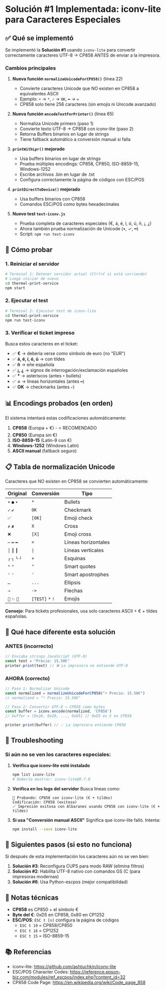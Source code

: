 # Solución #1 Implementada: iconv-lite para Caracteres Especiales

## ✅ Qué se implementó

Se implementó la **Solución #1** usando `iconv-lite` para convertir correctamente caracteres UTF-8 → CP858 ANTES de enviar a la impresora.

### Cambios principales

1. **Nueva función `normalizeUnicodeForCP858()`** (línea 22)
   - Convierte caracteres Unicode que NO existen en CP858 a equivalentes ASCII
   - Ejemplo: `•` → `*`, `✓` → `OK`, `━` → `=`
   - CP858 solo tiene 256 caracteres (sin emojis ni Unicode avanzado)

2. **Nueva función `encodeTextForPrinter()`** (línea 65)
   - Normaliza Unicode primero (paso 1)
   - Convierte texto UTF-8 → CP858 con iconv-lite (paso 2)
   - Retorna Buffers binarios en lugar de strings
   - Tiene fallback automático a conversión manual si falla

3. **`printWithLpr()` mejorado**
   - Usa buffers binarios en lugar de strings
   - Prueba múltiples encodings: CP858, CP850, ISO-8859-15, Windows-1252
   - Escribe archivos .bin en lugar de .txt
   - Configura correctamente la página de códigos con ESC/POS

4. **`printDirectToDevice()` mejorado**
   - Usa buffers binarios con CP858
   - Comandos ESC/POS como bytes hexadecimales

5. **Nuevo test `test-iconv.js`**
   - Prueba completa de caracteres especiales (€, á, é, í, ó, ú, ñ, ¡, ¿)
   - Ahora también prueba normalización de Unicode (•, ✓, ━)
   - Script: `npm run test-iconv`

## 🧪 Cómo probar

### 1. Reiniciar el servidor

```bash
# Terminal 1: Detener servidor actual (Ctrl+C si está corriendo)
# Luego iniciar de nuevo
cd thermal-print-service
npm start
```

### 2. Ejecutar el test

```bash
# Terminal 2: Ejecutar test de iconv-lite
cd thermal-print-service
npm run test-iconv
```

### 3. Verificar el ticket impreso

Busca estos caracteres en el ticket:

- ✅ **€** → debería verse como símbolo de euro (no "EUR")
- ✅ **á, é, í, ó, ú** → con tildes
- ✅ **ñ** → eñe española
- ✅ **¡, ¿** → signos de interrogación/exclamación españoles
- ✅ **\*** → asteriscos (antes `•` bullets)
- ✅ **=** → líneas horizontales (antes `━`)
- ✅ **OK** → checkmarks (antes `✓`)

## 📊 Encodings probados (en orden)

El sistema intentará estas codificaciones automáticamente:

1. **CP858** (Europa + €) - ⭐ RECOMENDADO
2. **CP850** (Europa sin €)
3. **ISO-8859-15** (Latin-9 con €)
4. **Windows-1252** (Windows Latin)
5. **ASCII manual** (fallback seguro)

## 📋 Tabla de normalización Unicode

Caracteres que NO existen en CP858 se convierten automáticamente:

| Original | Conversión | Tipo |
|----------|------------|------|
| `•` `●` `∙` | `*` | Bullets |
| `✓` `✔` | `OK` | Checkmark |
| `✅` | `[OK]` | Emoji check |
| `✗` `✘` | `X` | Cross |
| `❌` | `[X]` | Emoji cross |
| `─` `═` `━` | `=` | Líneas horizontales |
| `│` `║` `┃` | `\|` | Líneas verticales |
| `┌` `┐` `└` `┘` | `+` | Esquinas |
| `"` `"` | `"` | Smart quotes |
| `'` `'` | `'` | Smart apostrophes |
| `…` | `...` | Ellipsis |
| `→` | `->` | Flechas |
| `🧪` `✨` `🎉` | `[TEST]` `*` `!` | Emojis |

**Consejo**: Para tickets profesionales, usa solo caracteres ASCII + € + tildes españolas.

## 🔧 Qué hace diferente esta solución

### ANTES (incorrecto)
```javascript
// Enviaba strings JavaScript (UTF-8)
const text = "Precio: 15.50€"
printer.print(text) // ❌ La impresora no entiende UTF-8
```

### AHORA (correcto)
```javascript
// Paso 1: Normalizar Unicode
const normalized = normalizeUnicodeForCP858("• Precio: 15.50€")
// normalized = "* Precio: 15.50€"

// Paso 2: Convertir UTF-8 → CP858 como bytes
const buffer = iconv.encode(normalized, 'CP858')
// buffer = [0x2A, 0x20, ..., 0xD5] // 0xD5 es € en CP858

printer.print(buffer) // ✅ La impresora entiende CP858
```

## 🐛 Troubleshooting

### Si aún no se ven los caracteres especiales:

1. **Verifica que iconv-lite esté instalado**
   ```bash
   npm list iconv-lite
   # Debería mostrar: iconv-lite@0.7.0
   ```

2. **Verifica en los logs del servidor**
   Busca líneas como:
   ```
   🧪 Probando: CP858 con iconv-lite (€ + tildes)
   Codificación: CP858 (exitosa)
   ✅ Impresión exitosa con Albaranes usando CP858 con iconv-lite (€ + tildes)
   ```

3. **Si usa "Conversión manual ASCII"**
   Significa que iconv-lite falló. Intenta:
   ```bash
   npm install --save iconv-lite
   ```

## 🚀 Siguientes pasos (si esto no funciona)

Si después de esta implementación los caracteres aún no se ven bien:

1. **Solución #3**: Reconfigura CUPS para modo RAW (elimina filtros)
2. **Solución #2**: Habilita UTF-8 nativo con comandos GS (C (para impresoras modernas)
3. **Solución #6**: Usa Python-escpos (mejor compatibilidad)

## 📝 Notas técnicas

- **CP858** es CP850 + el símbolo €
- **Byte del €**: 0xD5 en CP858, 0x80 en CP1252
- **ESC/POS**: `ESC t [n]` configura la página de códigos
  - `ESC t 19` = CP858/CP850
  - `ESC t 16` = CP1252
  - `ESC t 15` = ISO-8859-15

## 📚 Referencias

- iconv-lite: https://github.com/ashtuchkin/iconv-lite
- ESC/POS Character Codes: https://reference.epson-biz.com/modules/ref_escpos/index.php?content_id=32
- CP858 Code Page: https://en.wikipedia.org/wiki/Code_page_858